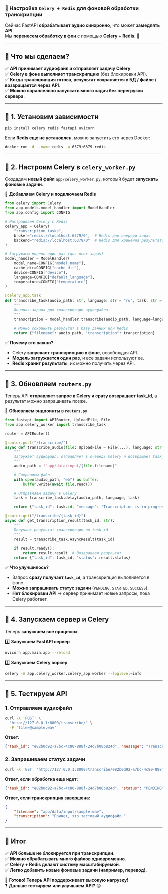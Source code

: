 ### **📌 Настройка `Celery + Redis` для фоновой обработки транскрипции**
Сейчас FastAPI **обрабатывает аудио синхронно**, что может **замедлять API**.  
Мы **перенесем обработку в фон** с помощью **Celery + Redis**. 🚀  

---

## **🔹 Что мы сделаем?**
✅ **API принимает аудиофайл и отправляет задачу Celery**.  
✅ **Celery в фоне выполняет транскрипцию** (без блокировки API).  
✅ **Когда транскрипция готова, результат сохраняется в БД / файле / возвращается через API**.  
✅ **Можно параллельно запускать много задач без перегрузки сервера**.

---

## **📌 1. Установим зависимости**
```bash
pip install celery redis fastapi uvicorn
```
Если **Redis еще не установлен**, можно запустить его через Docker:
```bash
docker run -d --name redis -p 6379:6379 redis
```
---

## **📌 2. Настроим Celery в `celery_worker.py`**
Создадим **новый файл** `app/celery_worker.py`, который будет **запускать фоновые задачи**.

📌 **Добавляем Celery и подключаем Redis**
```python
from celery import Celery
from app.models.model_handler import ModelHandler
from app.config import CONFIG

# Настраиваем Celery с Redis
celery_app = Celery(
    "transcription_tasks",
    broker="redis://localhost:6379/0",  # Redis для очереди задач
    backend="redis://localhost:6379/0"  # Redis для хранения результатов
)

# Загружаем модель один раз (для всех задач)
model_handler = ModelHandler(
    model_name=CONFIG["model_name"],
    cache_dir=CONFIG["cache_dir"],
    device=CONFIG["device"],
    language=CONFIG["default_language"],
    temperature=CONFIG["temperature"]
)

@celery_app.task
def transcribe_task(audio_path: str, language: str = "ru", task: str = "transcribe"):
    """
    Фоновая задача для транскрипции аудиофайла.
    """
    transcription = model_handler.transcribe(audio_path, language=language, task=task)
    
    # Можно сохранить результат в базу данных или Redis
    return {"filename": audio_path, "transcription": transcription}
```

✅ **Почему это важно?**
- Celery **запускает транскрипцию в фоне**, освобождая API.  
- **Модель загружается один раз**, и все задачи используют ее.  
- **Redis хранит результаты**, их можно получать через API.

---

## **📌 3. Обновляем `routers.py`**
Теперь API **отправляет запрос в Celery и сразу возвращает task_id**, а результат можно запрашивать позже.

📌 **Обновляем эндпоинты в `routers.py`**
```python
from fastapi import APIRouter, UploadFile, File
from app.celery_worker import transcribe_task

router = APIRouter()

@router.post("/transcribe/")
async def transcribe_audio(file: UploadFile = File(...), language: str = "ru", task: str = "transcribe"):
    """
    Загружает аудиофайл, отправляет в очередь Celery и возвращает task_id.
    """
    audio_path = f"app/data/input/{file.filename}"

    # Сохраняем файл
    with open(audio_path, "wb") as buffer:
        buffer.write(await file.read())

    # Отправляем задачу в Celery
    task = transcribe_task.delay(audio_path, language, task)

    return {"task_id": task.id, "message": "Transcription is in progress"}

@router.get("/transcribe/{task_id}")
async def get_transcription_result(task_id: str):
    """
    Получает результат транскрипции по task_id.
    """
    result = transcribe_task.AsyncResult(task_id)
    
    if result.ready():
        return result.result  # Возвращаем результат
    return {"task_id": task_id, "status": result.status}
```

✅ **Что улучшилось?**
- Запрос **сразу получает `task_id`**, а транскрипция выполняется в фоне.  
- **Можно запрашивать статус задачи** (`PENDING`, `STARTED`, `SUCCESS`).  
- **Нет блокировки API** → сервер принимает новые запросы, пока Celery работает.  

---

## **📌 4. Запускаем сервер и Celery**
Теперь **запускаем все процессы**:

1️⃣ **Запускаем FastAPI сервер**
```bash
uvicorn app.main:app --reload
```

2️⃣ **Запускаем Celery воркер**
```bash
celery -A app.celery_worker.celery_app worker --loglevel=info
```

---

## **📌 5. Тестируем API**
### **1. Отправляем аудиофайл**
```bash
curl -X 'POST' \
  'http://127.0.0.1:8000/transcribe/' \
  -F 'file=@sample.wav'
```
**Ответ:**
```json
{"task_id": "e82b0d92-a7bc-4c80-888f-24d7b08b824d", "message": "Transcription is in progress"}
```

### **2. Запрашиваем статус задачи**
```bash
curl -X 'GET' 'http://127.0.0.1:8000/transcribe/e82b0d92-a7bc-4c80-888f-24d7b08b824d'
```
**Ответ, если обработка еще идет:**
```json
{"task_id": "e82b0d92-a7bc-4c80-888f-24d7b08b824d", "status": "PENDING"}
```
**Ответ, если транскрипция завершена:**
```json
{
    "filename": "app/data/input/sample.wav",
    "transcription": "Привет, это тестовый аудиофайл."
}
```

---

## **📌 Итог**
✅ **API больше не блокируется при транскрипции**.  
✅ **Можно обрабатывать много файлов одновременно**.  
✅ **Celery + Redis делают систему масштабируемой**.  
✅ **Легко добавить новые фоновые задачи (например, перевод)**.  

🚀 **Готово! Теперь API поддерживает высокую нагрузку!**  
❓ **Дальше тестируем или улучшаем API?** 😊